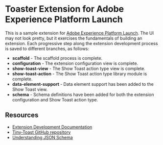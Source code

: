# Toaster Extension for Adobe Experience Platform Launch

This is a sample extension for [Adobe Experience Platform Launch](https://www.adobe.com/experience-platform/launch.html). The UI may not look pretty, but it exercises the fundamentals of building an extension. Each progressive step along the extension development process is saved to different branches, as follows:

* **scaffold** - The scaffold process is complete.
* **configuration** - The extension configuration view is complete.
* **show-toast-view** - The Show Toast action type view is complete.
* **show-toast-action** - The Show Toast action type library module is complete.
* **data-element-support** - Data element support has been added to the Show Toast view.
* **schema** - Schema definitions have been added for both the extension configuration and Show Toast action type.

## Resources

* [Extension Development Documentation](https://developer.adobelaunch.com/extensions/)
* [Tiny-Toast GitHub repository](https://github.com/bahmutov/tiny-toast)
* [Understanding JSON Schema](https://json-schema.org/understanding-json-schema/)
